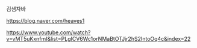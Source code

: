김샘자바

https://blog.naver.com/heaves1

https://www.youtube.com/watch?v=vMT5uKxnfmI&list=PLgICV6Wc1orNMaBtOTJjr2hS2IntoOq4c&index=22
